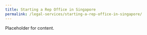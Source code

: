 ```yaml
---
title: Starting a Rep Office in Singapore
permalink: /legal-services/starting-a-rep-office-in-singapore/
---
```



Placeholder for content. 
